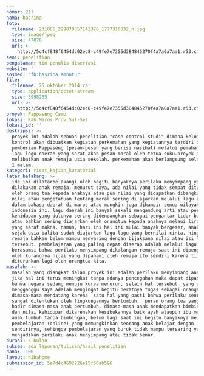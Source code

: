 ```yaml
---
nomor: 217
nama: hasrina
foto:
  filename: 231085_229878857142376_1777316032_n.jpg
  type: image/jpeg
  size: 47076
  url: >-
    http://5c4cf848f6454dc02ec8-c49fe7e7355d384845270f4a7a0a7aa1.r53.cf2.rackcdn.com/470a7147-27d1-467f-8d6a-ada1a47c3438/231085_229878857142376_1777316032_n.jpg
seni: penelitian
pengalaman: tim penulis disertasi
website: ''
sosmed: 'fb:hasrina amnutur'
file:
  filename: 25 oktober 2014.rar
  type: application/octet-stream
  size: 3998255
  url: >-
    http://5c4cf848f6454dc02ec8-c49fe7e7355d384845270f4a7a0a7aa1.r53.cf2.rackcdn.com/ae68ebf2-1bba-4a83-aa03-30fb1a41b540/25%20oktober%202014.rar
proyek: Pappaseng Camp
lokasi: Kab.Maros Prov.Sul-Sel
lokasi_id: ''
deskripsi: >-
  proyek ini adalah sebuah penelitian "case control studi" dimana kelompok
  kontrol akan dibuatkan kegiatan perkemahan yang kegiatannya terdiri dari
  pemberian Pappaseng (pesan-pesan yang berisi nasihat) melalui pemahaman
  lagu-lagu daerah yang sarat akan pesan moral oleh tetua suku.proyek ini akan
  melibatkan anak remaja usia sekolah. perkemahan akan berlangsung selama 2 hari
  1 malam.
kategori: riset_kajian_kuratorial
latar_belakang: >-
  ide ini dilatarbelakangi oleh begitu banyaknya perilaku menyimpang yang
  dilakukan anak remaja. menurut saya, ada nilai yang tidak sempat diturunkan
  oleh orang tua kepada anaknya atau pun nilai yang didapatkan dibangku sekolah.
  nilai atau pengetahuan tentang moral sering di ajarkan melalui lagu atau musik
  dalam bahasa daerah di maros atau mungkin juga dihampir semua wilayah
  indonesia ini. lagu daerah ini banyak sekali mengandung arti atau pesan-pesan
  kehidupan yang dulunya sering didendangkan sebagai pengantar tidur bagi anak
  atau bahkan sering diajarkan oleh orangtua kepada anaknya melaui lirik-lirik
  yang sarat makna. namun, hari ini hal ini mulai banyak bergeser, anak-anak
  sejak usia balita sudah diajarkan lagu-lagu yang bernilai cinta, hingga anak
  remaja bahkan belum mampu menyaring dengan bijaksana nilai atau isi lagu
  tersebut. pembelajaran yang paling cepat diserap adalah melalui lagu. saya
  berasumsi bahwa perilaku menyimpang dikalangan remaja saat ini dipengaruhi
  oleh kurangnya nilai yang dipahami oleh remaja itu sendiri karena tidak
  diturunkan lagi oleh orangtua kita.
masalah: >-
  masalah yang diangkat dalam proyek ini adalah perilaku menyimpang anak remaja.
  jika hal ini terus meningkat tanpa adanya pencegahan maka dapat dipastikan
  bahwa negara sedang menuju kurva menurun, selain hal tersebut  yang paling 
  mengganggu saya adalah mengingat begitu beratnya tugas sebagai orangtua
  dimasa-masa mendatang karena  satu hal yang pasti bahwa perilaku seorang anak
  sangat ditentukan oleh lingkungannya bertumbuh.  peran orang tua yang tidak
  hadir dimasa-masa anak bertumbuh, dimasa-masa anak mendapatkan bimbingan moral
  dan nilai kehidupan dikarenakan kesibukannya baik ayah ataupun ibu membuat
  anak tumbuh tanpa bimbingan, belum lagi saat ini begitu banyaknya media
  pembelajaran (online) yang memungkinkan seorang anak belajar dengan
  sendirinya, sehingga pembelajaran yang buruk tidak mampu tersaring yang
  menjadikan perilaku anak menyimpang atau tidak benar.
durasi: 5 bulan
sukses: ada laporan/tulisan/hasil penelitian
dana: '100'
layout: hibahcme
submission_id: 5a7d4c4692226a15f60ab596
---
```

